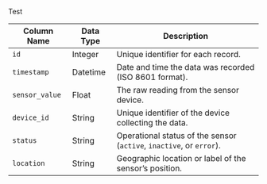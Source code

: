 Test


| Column Name     | Data Type | Description                                                                 |
|------------------|------------|-----------------------------------------------------------------------------|
| `id`             | Integer    | Unique identifier for each record.                                         |
| `timestamp`      | Datetime   | Date and time the data was recorded (ISO 8601 format).                     |
| `sensor_value`   | Float      | The raw reading from the sensor device.                                    |
| `device_id`      | String     | Unique identifier of the device collecting the data.                       |
| `status`         | String     | Operational status of the sensor (`active`, `inactive`, or `error`).      |
| `location`       | String     | Geographic location or label of the sensor’s position.                    |
